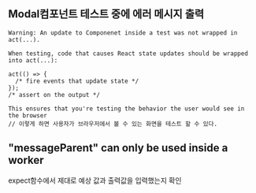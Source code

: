 ## Modal컴포넌트 테스트 중에 에러 메시지 출력

    Warning: An update to Componenet inside a test was not wrapped in act(...).

    When testing, code that causes React state updates should be wrapped into act(...):

    act(() => {
      /* fire events that update state */
    });
    /* assert on the output */

    This ensures that you're testing the behavior the user would see in the browser
    // 이렇게 하면 사용자가 브라우저에서 볼 수 있는 화면을 테스트 할 수 있다.

## "messageParent" can only be used inside a worker

expect함수에서 제대로 예상 값과 출력값을 입력했는지 확인
